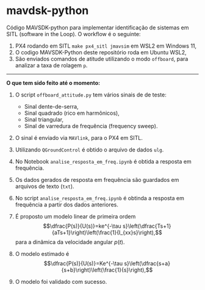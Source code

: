 # mavdsk-python
Código MAVSDK-python para implementar identificação de sistemas em SITL (software in the Loop). O workflow é o seguinte:

1. PX4 rodando em SITL `make px4_sitl jmavsim` em WSL2 em Windows 11,
2. O codigo MAVSDK-Python deste repositório roda em Ubuntu WSL2,
3. São enviados comandos de atitude utilizando o modo `offboard`, para analizar a taxa de rolagem `p`. 

---

**O que tem sido feito até o momento:**

1. O script `offboard_attitude.py` tem vários sinais de de teste:
    * Sinal dente-de-serra,
    * Sinal quadrado (rico em harmônicos),
    * Sinal triangular,
    * Sinal de varredura de frequência (frequency sweep).

2. O sinal é enviado via `MAVlink`, para o PX4 em SITL.

3. Utilizando `QGroundControl` é obtido o arquivo de dados `ulg`.

4. No Notebook `analise_resposta_em_freq.ipynb` é obtida a resposta em frequência.

5. Os dados gerados de resposta em frequência são guardados em arquivos de texto (`txt`).

6. No script `analise_resposta_em_freq.ipynb` é obtinda a resposta em frequência a partir dos dados anteriores.

7. É proposto um modelo linear de primeira ordem 
$$\dfrac{P(s)}{U(s)}=ke^{-\tau s}\left(\dfrac{Ts+1}{aTs+1}\right)\left(\frac{1}{I_{xx}s}\right),$$ 
para a dinâmica da velocidade angular $p(t)$.

8. O modelo estimado é 
$$\dfrac{P(s)}{U(s)}=Ke^{-\tau s}\left(\dfrac{s+a}{s+b}\right)\left(\frac{1}{s}\right),$$

9. O modelo foi validado com sucesso.

